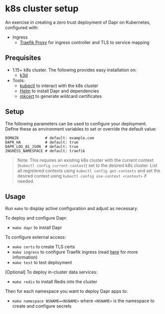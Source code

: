 # k8s cluster setup

An exercise in creating a zero trust deployment of Dapr on Kubernetes, configured with:
- Ingress
  - [Traefik Proxy](https://traefik.io/traefik/) for ingress controller and TLS to service mapping

## Prequisites
- 1.15+ k8s cluster. The following provides easy installation on:
  - [k3d](https://github.com/jandauz/zero-trust/tree/main/setup/k3d)
- Tools:
  - [kubectl](https://kubernetes.io/docs/tasks/tools/) to interact with the k8s cluster
  - [Helm](https://helm.sh/docs/intro/install/) to install Dapr and dependencies
  - [mkcert](https://github.com/FiloSottile/mkcert#installation) to generate wildcard certificates

## Setup
The following parameters can be used to configure your deployment. Define these as environment variables to set or override the default value:
```shell
DOMAIN            # default: example.com
DAPR_HA           # default: true
DAPR_LOG_AS_JSON  # default: true
INGRESS_NAMESPACE # default: traefik
```
> Note: This requires an existing k8s cluster with the current context (`kubectl config current-context`) set to the desired k8s cluster. List all registered contexts using `kubectl config get-contexts` and set the desired context using `kubectl config use-context <context>` if needed.

## Usage
Run `make` to display active configuration and adjust as necessary.

To deploy and configure Dapr:
- `make dapr` to install Dapr

To configure external access:
- `make certs` to create TLS certs
- `make ingress` to configure Traefik ingress (read [here](https://github.com/jandauz/zero-trust/tree/main/setup/docs/traefik.md) for more information)
- `make test` to test deployment

[Optional] To deploy in-cluster data services:
- `make redis` to install Redis into the cluster

Then for each namespace you want to deploy Dapr apps to:
- `make namespace NSNAME=<NSNAME>` where `<NSNAME>` is the namespace to create and configure secrets